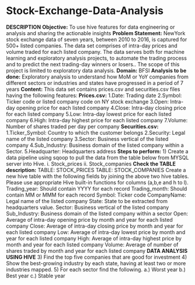 # Stock-Exchange-Data-Analysis
**DESCRIPTION**
**Objective:**
To use hive features for data engineering or analysis and sharing the actionable insights
**Problem Statement:**
NewYork stock exchange data of seven years, between 2010 to 2016, is captured for 500+ listed companies. The data set comprises of intra-day prices and volume traded for each listed company. The data serves both for machine learning and exploratory analysis projects, to automate the trading process and to predict the next trading-day winners or losers.. The scope of this project is limited to exploratory data analysis.
**Domain:**
BFSI
**Analysis to be done:**
 Exploratory analysis to understand how MoM or YoY companies from different sectors or industries and states have progressed in a period of 7 years
**Content:**
 This data set contains prices.csv and securities.csv files having the following features:
**Prices.csv:**
1.Date: Trading date
2.Symbol: Ticker code or listed company code on NY stock exchange
3.Open: Intra-day opening price for each listed company
4.Close: Intra-day closing price for each listed company
5.Low: Intra-day lowest price for each listed company
6.High: Intra-day highest price for each listed company
7.Volume: Number of shares traded per day per company
**Securities.csv:**
1.Ticker_Symbol: Country to which the customer belongs
2.Security: Legal name of the listed company
3.Sector: Business vertical of the listed company
4.Sub_Industry: Business domain of the listed company within a Sector.
5.Headquarter: Headquarters address
**Steps to perform:**
     1) Create a data pipeline using sqoop to pull the data from the table below from MYSQL server into Hive.
i. Stock_prices
ii. Stock_companies
**Check the TABLE description:**
TABLE: STOCK_PRICES
TABLE: STOCK_COMPANIES
Create a new hive table with the following fields by joining the above two hive tables.
Please use appropriate Hive built-in functions for columns (a,b,e and h to l).
Trading_year: Should contain YYYY for each record
Trading_month: Should contain MM or MMM for each record
Symbol: Ticker code
CompanyName: Legal name of the listed company
State: State to be extracted from headquarters value.
Sector: Business vertical of the listed company
Sub_Industry: Business domain of the listed company within a sector
Open: Average of intra-day opening price by month and year for each listed company
Close: Average of intra-day closing price by month and year for each listed company
Low: Average of intra-day lowest price by month and year for each listed company
High: Average of intra-day highest price by month and year for each listed company
Volume: Average of number of shares traded by month and year for each listed company
**DATA ANALYSIS USING HIVE**
 3) Find the top five companies that are good for investment
 4) Show the best-growing industry by each state, having at least two or more industries mapped.
5) For each sector find the following.
a.) Worst year
b.) Best year
c.) Stable year
